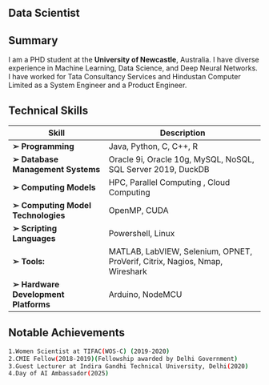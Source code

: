 ## Data Scientist

## Summary

I am a PHD student at the **University of Newcastle**, Australia. I have diverse experience in Machine Learning, Data Science, and Deep Neural Networks.
I have worked for Tata Consultancy Services and Hindustan Computer Limited as a System Engineer and a Product Engineer.


## Technical Skills

|   Skill            |    Description          |
|--------------------|-------------------------|
|**➢ Programming** |Java, Python, C, C++, R|
|**➢ Database Management Systems**| Oracle 9i, Oracle 10g, MySQL, NoSQL, SQL Server 2019, DuckDB|
|**➢ Computing Models**|HPC, Parallel Computing , Cloud Computing|
|**➢ Computing Model Technologies**|OpenMP, CUDA|
|**➢ Scripting Languages**|Powershell, Linux|
|**➢ Tools:** |MATLAB, LabVIEW, Selenium, OPNET, ProVerif, Citrix, Nagios, Nmap, Wireshark|
|**➢ Hardware Development Platforms**| Arduino, NodeMCU|


## Notable Achievements
```bash
1.Women Scientist at TIFAC(WOS-C) (2019-2020)
2.CMIE Fellow(2018-2019)(Fellowship awarded by Delhi Government)
3.Guest Lecturer at Indira Gandhi Technical University, Delhi(2020)
4.Day of AI Ambassador(2025)
```
